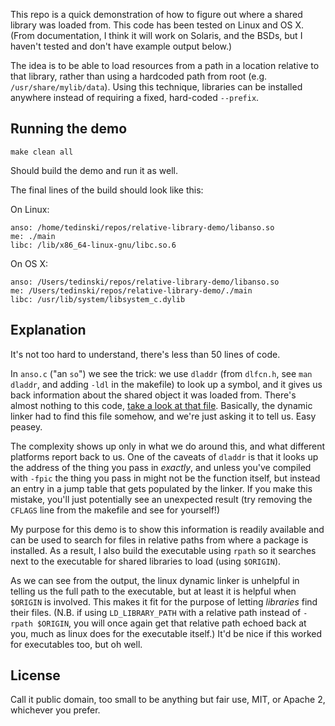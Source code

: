
This repo is a quick demonstration of how to figure out where a shared library was loaded from.
This code has been tested on Linux and OS X. (From documentation, I think it will work on Solaris, and the BSDs, but I haven't tested and don't have example output below.)

The idea is to be able to load resources from a path in a location relative to that library, rather than using a hardcoded path from root (e.g. `/usr/share/mylib/data`).
Using this technique, libraries can be installed anywhere instead of requiring a fixed, hard-coded `--prefix`.

## Running the demo

```
make clean all
```

Should build the demo and run it as well.

The final lines of the build should look like this:

On Linux:

```
anso: /home/tedinski/repos/relative-library-demo/libanso.so
me: ./main
libc: /lib/x86_64-linux-gnu/libc.so.6
```

On OS X:

```
anso: /Users/tedinski/repos/relative-library-demo/libanso.so
me: /Users/tedinski/repos/relative-library-demo/./main
libc: /usr/lib/system/libsystem_c.dylib
```

## Explanation

It's not too hard to understand, there's less than 50 lines of code.

In `anso.c` ("an `so`") we see the trick: we use `dladdr` (from `dlfcn.h`, see `man dladdr`, and adding `-ldl` in the makefile) to look up a symbol, and it gives us back information about the shared object it was loaded from.
There's almost nothing to this code, [take a look at that file](anso.c).
Basically, the dynamic linker had to find this file somehow, and we're just asking it to tell us.
Easy peasey.

The complexity shows up only in what we do around this, and what different platforms report back to us.
One of the caveats of `dladdr` is that it looks up the address of the thing you pass in _exactly_, and unless you've compiled with `-fpic` the thing you pass in might not be the function itself, but instead an entry in a jump table that gets populated by the linker.
If you make this mistake, you'll just potentially see an unexpected result (try removing the `CFLAGS` line from the makefile and see for yourself!)

My purpose for this demo is to show this information is readily available and can be used to search for files in relative paths from where a package is installed.
As a result, I also build the executable using `rpath` so it searches next to the executable for shared libraries to load (using `$ORIGIN`).

As we can see from the output, the linux dynamic linker is unhelpful in telling us the full path to the executable, but at least it is helpful when `$ORIGIN` is involved.
This makes it fit for the purpose of letting _libraries_ find their files.
(N.B. if using `LD_LIBRARY_PATH` with a relative path instead of `-rpath $ORIGIN`, you will once again get that relative path echoed back at you, much as linux does for the executable itself.)
It'd be nice if this worked for executables too, but oh well.

## License

Call it public domain, too small to be anything but fair use, MIT, or Apache 2, whichever you prefer.


